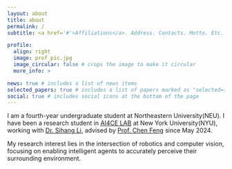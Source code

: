 ```yaml
---
layout: about
title: about
permalink: /
subtitle: <a href='#'>Affiliations</a>. Address. Contacts. Motto. Etc.

profile:
  align: right
  image: prof_pic.jpg
  image_circular: false # crops the image to make it circular
  more_info: >

news: true # includes a list of news items
selected_papers: true # includes a list of papers marked as "selected={true}"
social: true # includes social icons at the bottom of the page
---
```


I am a fourth-year undergraduate student at Northeastern University(NEU). I have been a research student in [AI4CE LAB](https://ai4ce.github.io/) at New York University(NYU), working with [Dr. Sihang Li](https://louis-leee.github.io/), advised by [Prof. Chen Feng](https://engineering.nyu.edu/faculty/chen-feng) since May 2024.

My research interest lies in the intersection of robotics and computer vision, focusing on enabling intelligent agents to accurately perceive their surrounding environment.
